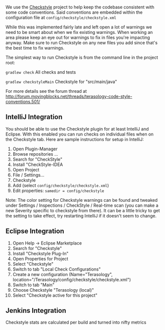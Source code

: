 We use the [Checkstyle](http://checkstyle.sourceforge.net/) project to help keep the codebase consistent with some code conventions. Said conventions are embedded within the configuration file at `config/checkstyle/checkstyle.xml`

While this was implemented fairly late and left open a lot of warnings we need to be smart about when we fix existing warnings. When working an area please keep an eye out for warnings to fix in files you're impacting anyway. Make sure to run Checkstyle on any new files you add since that's the best time to fix warnings.

The simplest way to run Checkstyle is from the command line in the project root:

`gradlew check` All checks and tests

`gradlew checkstyleMain` Checkstyle for "src/main/java"

For more details see the forum thread at http://forum.movingblocks.net/threads/terasology-code-style-conventions.501/

## IntelliJ Integration

You should be able to use the Checkstyle plugin for at least IntelliJ and Eclipse. With this enabled you can run checks on individual files when on the Checkstyle tab. Here are sample instructions for setup in IntelliJ:

1. Open Plugin-Manager
2. Browse repositories ...
3. Search for "CheckStyle"
4. Install "CheckStyle-IDEA
5. Open Project
6. File / Settings...
7. Checkstyle
8. Add (select `config/checkstyle/checkstyle.xml`)
9. Edit properties: `samedir = config/checkstyle`

Note: The color setting for Checkstyle warnings can be found and tweaked under Settings / Inspections / CheckStyle / Real-time scan (you can make a new Severity specific to checkstyle from there). It can be a little tricky to get the setting to take effect, try restarting IntelliJ if it doesn't seem to change.

## Eclipse Integration
1. Open Help -> Eclipse Marketplace
2. Search for "Checkstyle"
3. Install "Checkstyle Plug-In"
4. Open Properties for Project
5. Select "Checkstyle"
6. Switch to tab "Local Check Configurations"
7. Create a new configuration (Name="Terasology", location="/Terasology/config/checkstyle/checkstyle.xml")
8. Switch to tab "Main"
9. Choose Checkstyle "Terasology (local)"
10. Select "Checkstyle active for this project"

## Jenkins Integration

Checkstyle stats are calculated per build and turned into nifty metrics